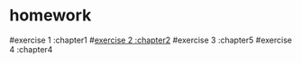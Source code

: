 # homework
#exercise 1 :chapter1 
#[exercise 2 :chapter2](https://github.com/Huangyu007/compuational_physics_N2014301020030/blob/master/%E8%BE%93%E5%87%BA%E5%90%8D%E5%AD%97.md)
#exercise 3 :chapter5 
#exercise 4 :chapter4 
